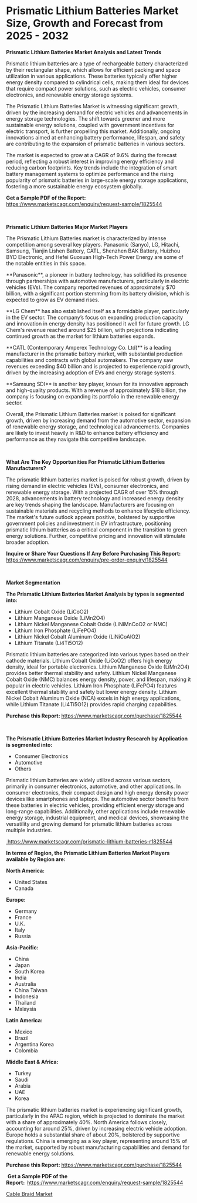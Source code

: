 <p><h1>Prismatic Lithium Batteries Market Size, Growth and Forecast from 2025 - 2032</h1></p><p><strong>Prismatic Lithium Batteries Market Analysis and Latest Trends</strong></p>
<p><p>Prismatic lithium batteries are a type of rechargeable battery characterized by their rectangular shape, which allows for efficient packing and space utilization in various applications. These batteries typically offer higher energy density compared to cylindrical cells, making them ideal for devices that require compact power solutions, such as electric vehicles, consumer electronics, and renewable energy storage systems.</p><p>The Prismatic Lithium Batteries Market is witnessing significant growth, driven by the increasing demand for electric vehicles and advancements in energy storage technologies. The shift towards greener and more sustainable energy solutions, coupled with government incentives for electric transport, is further propelling this market. Additionally, ongoing innovations aimed at enhancing battery performance, lifespan, and safety are contributing to the expansion of prismatic batteries in various sectors.</p><p>The market is expected to grow at a CAGR of 9.6% during the forecast period, reflecting a robust interest in improving energy efficiency and reducing carbon footprints. Key trends include the integration of smart battery management systems to optimize performance and the rising popularity of prismatic batteries in large-scale energy storage applications, fostering a more sustainable energy ecosystem globally.</p></p>
<p><strong>Get a Sample PDF of the Report:&nbsp;</strong> <a href="https://www.marketscagr.com/enquiry/request-sample/1825544?utm_campaign=1835&utm_medium=2&utm_source=Github&utm_content=ia&utm_term=13022025&utm_id=prismatic-lithium-batteries">https://www.marketscagr.com/enquiry/request-sample/1825544</a></p>
<p>&nbsp;</p>
<p><strong>Prismatic Lithium Batteries Major Market Players</strong></p>
<p><p>The Prismatic Lithium Batteries market is characterized by intense competition among several key players. Panasonic (Sanyo), LG, Hitachi, Samsung, Tianjin Lishen Battery, CATL, Shenzhen BAK Battery, Huizhou BYD Electronic, and Hefei Guoxuan High-Tech Power Energy are some of the notable entities in this space.</p><p>**Panasonic**, a pioneer in battery technology, has solidified its presence through partnerships with automotive manufacturers, particularly in electric vehicles (EVs). The company reported revenues of approximately $70 billion, with a significant portion stemming from its battery division, which is expected to grow as EV demand rises.</p><p>**LG Chem** has also established itself as a formidable player, particularly in the EV sector. The company’s focus on expanding production capacity and innovation in energy density has positioned it well for future growth. LG Chem's revenue reached around $25 billion, with projections indicating continued growth as the market for lithium batteries expands.</p><p>**CATL (Contemporary Amperex Technology Co. Ltd)** is a leading manufacturer in the prismatic battery market, with substantial production capabilities and contracts with global automakers. The company saw revenues exceeding $40 billion and is projected to experience rapid growth, driven by the increasing adoption of EVs and energy storage systems.</p><p>**Samsung SDI** is another key player, known for its innovative approach and high-quality products. With a revenue of approximately $18 billion, the company is focusing on expanding its portfolio in the renewable energy sector.</p><p>Overall, the Prismatic Lithium Batteries market is poised for significant growth, driven by increasing demand from the automotive sector, expansion of renewable energy storage, and technological advancements. Companies are likely to invest heavily in R&D to enhance battery efficiency and performance as they navigate this competitive landscape.</p></p>
<p>&nbsp;</p>
<p><strong>What Are The Key Opportunities For Prismatic Lithium Batteries Manufacturers?</strong></p>
<p><p>The prismatic lithium batteries market is poised for robust growth, driven by rising demand in electric vehicles (EVs), consumer electronics, and renewable energy storage. With a projected CAGR of over 15% through 2028, advancements in battery technology and increased energy density are key trends shaping the landscape. Manufacturers are focusing on sustainable materials and recycling methods to enhance lifecycle efficiency. The market's future outlook appears positive, bolstered by supportive government policies and investment in EV infrastructure, positioning prismatic lithium batteries as a critical component in the transition to green energy solutions. Further, competitive pricing and innovation will stimulate broader adoption.</p></p>
<p><strong>Inquire or Share Your Questions If Any Before Purchasing This Report:</strong> <a href="https://www.marketscagr.com/enquiry/pre-order-enquiry/1825544?utm_campaign=1835&utm_medium=2&utm_source=Github&utm_content=ia&utm_term=13022025&utm_id=prismatic-lithium-batteries">https://www.marketscagr.com/enquiry/pre-order-enquiry/1825544</a></p>
<p>&nbsp;</p>
<p><strong>Market Segmentation</strong></p>
<p><strong>The Prismatic Lithium Batteries Market Analysis by types is segmented into:</strong></p>
<p><ul><li>Lithium Cobalt Oxide (LiCoO2)</li><li>Lithium Manganese Oxide (LiMn2O4)</li><li>Lithium Nickel Manganese Cobalt Oxide (LiNiMnCoO2 or NMC)</li><li>Lithium Iron Phosphate (LiFePO4)</li><li>Lithium Nickel Cobalt Aluminum Oxide (LiNiCoAlO2)</li><li>Lithium Titanate (Li4Ti5O12)</li></ul></p>
<p><p>Prismatic lithium batteries are categorized into various types based on their cathode materials. Lithium Cobalt Oxide (LiCoO2) offers high energy density, ideal for portable electronics. Lithium Manganese Oxide (LiMn2O4) provides better thermal stability and safety. Lithium Nickel Manganese Cobalt Oxide (NMC) balances energy density, power, and lifespan, making it popular in electric vehicles. Lithium Iron Phosphate (LiFePO4) features excellent thermal stability and safety but lower energy density. Lithium Nickel Cobalt Aluminum Oxide (NCA) excels in high energy applications, while Lithium Titanate (Li4Ti5O12) provides rapid charging capabilities.</p></p>
<p><strong>Purchase this Report:&nbsp;</strong><a href="https://www.marketscagr.com/purchase/1825544?utm_campaign=1835&utm_medium=2&utm_source=Github&utm_content=ia&utm_term=13022025&utm_id=prismatic-lithium-batteries">https://www.marketscagr.com/purchase/1825544</a></p>
<p>&nbsp;</p>
<p><strong>The Prismatic Lithium Batteries Market Industry Research by Application is segmented into:</strong></p>
<p><ul><li>Consumer Electronics</li><li>Automotive</li><li>Others</li></ul></p>
<p><p>Prismatic lithium batteries are widely utilized across various sectors, primarily in consumer electronics, automotive, and other applications. In consumer electronics, their compact design and high energy density power devices like smartphones and laptops. The automotive sector benefits from these batteries in electric vehicles, providing efficient energy storage and long-range capabilities. Additionally, other applications include renewable energy storage, industrial equipment, and medical devices, showcasing the versatility and growing demand for prismatic lithium batteries across multiple industries.</p></p>
<p><a href="https://www.marketscagr.com/prismatic-lithium-batteries-r1825544?utm_campaign=1835&utm_medium=2&utm_source=Github&utm_content=ia&utm_term=13022025&utm_id=prismatic-lithium-batteries">&nbsp;https://www.marketscagr.com/prismatic-lithium-batteries-r1825544</a></p>
<p><strong>In terms of Region, the Prismatic Lithium Batteries Market Players available by Region are:</strong></p>
<p>
    <p> <strong> North America: </strong>
        <ul>
            <li>United States</li>
            <li>Canada</li>
        </ul>
        </p> 
    <p> <strong> Europe: </strong>
        <ul>
            <li>Germany</li>
            <li>France</li>
            <li>U.K.</li>
            <li>Italy</li>
            <li>Russia</li>
        </ul>
        </p> 
    <p> <strong> Asia-Pacific: </strong>
        <ul>
            <li>China</li>
            <li>Japan</li>
            <li>South Korea</li>
            <li>India</li>
            <li>Australia</li>
            <li>China Taiwan</li>
            <li>Indonesia</li>
            <li>Thailand</li>
            <li>Malaysia</li>
        </ul>
        </p> 
    <p> <strong> Latin America: </strong>
        <ul>
            <li>Mexico</li>
            <li>Brazil</li>
            <li>Argentina Korea</li>
            <li>Colombia</li>
        </ul>
        </p> 
    <p> <strong> Middle East & Africa: </strong>
        <ul>
            <li>Turkey</li>
            <li>Saudi</li>
            <li>Arabia</li>
            <li>UAE</li>
            <li>Korea</li>
        </ul>
    </p>
    </p>
<p><p>The prismatic lithium batteries market is experiencing significant growth, particularly in the APAC region, which is projected to dominate the market with a share of approximately 40%. North America follows closely, accounting for around 25%, driven by increasing electric vehicle adoption. Europe holds a substantial share of about 20%, bolstered by supportive regulations. China is emerging as a key player, representing around 15% of the market, supported by robust manufacturing capabilities and demand for renewable energy solutions.</p></p>
<p><strong>Purchase this Report: </strong><a href="https://www.marketscagr.com/purchase/1825544?utm_campaign=1835&utm_medium=2&utm_source=Github&utm_content=ia&utm_term=13022025&utm_id=prismatic-lithium-batteries">https://www.marketscagr.com/purchase/1825544</a></p>
<p>&nbsp;<strong>Get a Sample PDF of the Report:&nbsp;&nbsp;</strong><a href="https://www.marketscagr.com/enquiry/request-sample/1825544?utm_campaign=1835&utm_medium=2&utm_source=Github&utm_content=ia&utm_term=13022025&utm_id=prismatic-lithium-batteries">https://www.marketscagr.com/enquiry/request-sample/1825544</a></p>
<p><strong></strong></p>
<p><p><a href="https://github.com/XavierTyler76/Market-Research-Report-List-1/blob/main/cable-braid-market.md?utm_campaign=1835&utm_medium=2&utm_source=Github&utm_content=ia&utm_term=13022025&utm_id=prismatic-lithium-batteries">Cable Braid Market</a></p></p>